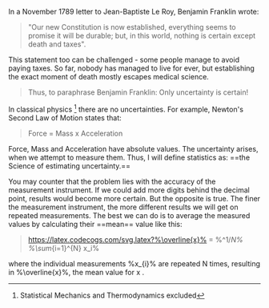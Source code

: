 In a November 1789 letter to Jean-Baptiste Le Roy, Benjamin Franklin wrote: 
> "Our new Constitution is now established, everything seems to promise it will be durable; but, in this world, nothing is certain except death and taxes".

This statement too can be challenged - some people manage to avoid paying taxes. So far, nobody has managed to live for ever, but establishing the exact moment of death mostly escapes medical science. 

> Thus, to paraphrase Benjamin Franklin: Only uncertainty is certain!

 In classical physics [^1] there are no uncertainties. For example, Newton's Second Law of Motion states that:
> Force = Mass x Acceleration

Force, Mass and Acceleration have absolute values. The uncertainty arises, when we attempt to measure them. Thus, I will define statistics as: ==the Science of estimating uncertainty.==

You may counter that the problem lies with the accuracy of the measurement instrument. If we could add more digits behind the decimal point, results would become more certain. But the opposite is true. The finer the measurement instrument, the more different results we will get on repeated measurements. The best we can do is to average the measured values by calculating their ==mean== value like this:

> https://latex.codecogs.com/svg.latex?%\overline{x}% = %^1/_N%  %\sum_{i=1}^{N} x_i%

where the individual measurements %x_{i}% are repeated N times, resulting in %\overline{x}%, the mean value for x .



[^1]: Statistical Mechanics and Thermodynamics excluded
